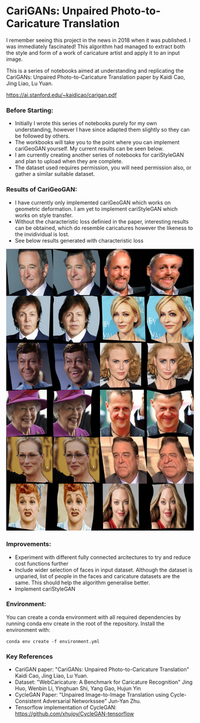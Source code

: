 # CariGANs: Unpaired Photo-to-Caricature Translation

I remember seeing this project in the news in 2018 when it was published. I was immediately fascinated! This algorithm had managed to extract both the style and form of a work of caricature artist and apply it to an input image.

This is a series of notebooks aimed at understanding and replicating the CariGANs: Unpaired Photo-to-Caricature Translation paper by Kaidi Cao, Jing Liao, Lu Yuan.

https://ai.stanford.edu/~kaidicao/carigan.pdf


### Before Starting:

* Initially I wrote this series of notebooks purely for my own understanding, however I have since adapted them slightly so they can be followed by others.
* The workbooks will take you to the point where you can implement cariGeoGAN yourself. My current results can be seen below. 
* I am currently creating another series of notebooks for cariStyleGAN and plan to upload when they are complete. 
* The dataset used requires permission, you will need permission also, or gather a similar suitable dataset.


### Results of CariGeoGAN:

* I have currently only implemented cariGeoGAN which works on geometric deformation. I am yet to implement cariStyleGAN which works on style transfer. 
* Without the characteristic loss definied in the paper, interesting results can be obtained, which do resemble caricatures however the likeness to the invidividual is lost.
* See below results generated with characteristic loss

<img src='results_all.png'>

### Improvements:

* Experiment with different fully connected arcitectures to try and reduce cost functions further
* Include wider selection of faces in input dataset. Although the dataset is unparied, list of people in the faces and caricature datasets are the same. This should help the algorithm generalise better.
* Implement cariStyleGAN

### Environment:
You can create a conda environment with all required dependencies by running conda env create in the root of the repository. Install the environment with:

```
conda env create -f environment.yml
```

### Key References

* CariGAN paper: "CariGANs: Unpaired Photo-to-Caricature Translation" Kaidi Cao, Jing Liao, Lu Yuan. 
* Dataset: "WebCaricature: A Benchmark for Caricature Recognition" Jing Huo, Wenbin Li, Yinghuan Shi, Yang Gao, Hujun Yin
* CycleGAN Paper: "Unpaired Image-to-Image Translation using Cycle-Consistent Adversarial Networkssee" Jun-Yan Zhu.
* Tensorflow implementation of CycleGAN: https://github.com/xhujoy/CycleGAN-tensorflow

